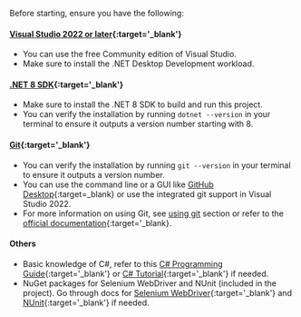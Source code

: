 Before starting, ensure you have the following:

#### [Visual Studio 2022 or later](https://visualstudio.microsoft.com/downloads/){:target='_blank'}
- You can use the free Community edition of Visual Studio.
- Make sure to install the .NET Desktop Development workload.
#### [.NET 8 SDK](https://dotnet.microsoft.com/download/dotnet/8.0){:target='_blank'}
- Make sure to install the .NET 8 SDK to build and run this project.
- You can verify the installation by running `dotnet --version` in your terminal to ensure it outputs a version number starting with 8.
#### [Git](https://git-scm.com/downloads){:target='_blank'}
- You can verify the installation by running `git --version` in your terminal to ensure it outputs a version number.
- You can use the command line or a GUI like [GitHub Desktop](https://desktop.github.com/){:target=_blank} or use the integrated git support in Visual Studio 2022.
- For more information on using Git, see [using git](../Best%20Practices%20and%20Tools/git.md) section or refer to the [official documentation](https://git-scm.com/doc){:target='_blank}.
#### Others
- Basic knowledge of C#, refer to this [C# Programming Guide](https://docs.microsoft.com/en-us/dotnet/csharp/){:target='_blank'} or [C# Tutorial](https://www.youtube.com/watch?v=wxznTygnRfQ){:target='_blank'} if needed.
- NuGet packages for Selenium WebDriver and NUnit (included in the project). Go through docs for [Selenium WebDriver](https://www.selenium.dev/documentation/en/webdriver/){:target='_blank'} and [NUnit](https://docs.nunit.org/){:target='_blank'} if needed.
